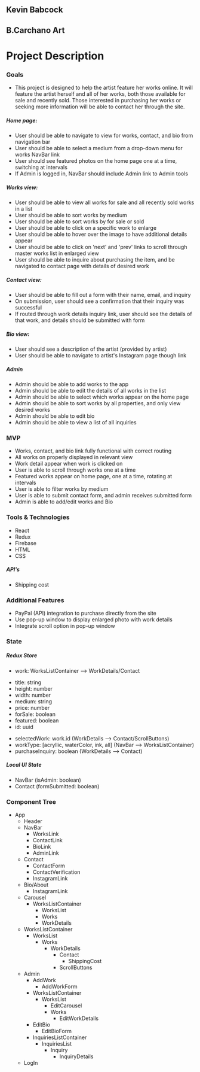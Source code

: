 ## Kevin Babcock

## B.Carchano Art

# Project Description

### Goals

 * This project is designed to help the artist feature her works online. It will feature the artist herself and all of her works, both those available for sale and recently sold. Those interested in purchasing her works or seeking more information will be able to contact her through the site.

##### Home page:
 * User should be able to navigate to view for works, contact, and bio from navigation bar
 * User should be able to select a medium from a drop-down menu for works NavBar link
 * User should see featured photos on the home page one at a time, switching at intervals
 * If Admin is logged in, NavBar should include Admin link to Admin tools

##### Works view:
 * User should be able to view all works for sale and all recently sold works in a list
 * User should be able to sort works by medium
 * User should be able to sort works by for sale or sold
 * User should be able to click on a specific work to enlarge
 * User should be able to hover over the image to have additional details appear
 * User should be able to click on 'next' and 'prev' links to scroll through master works list in enlarged view
 * User should be able to inquire about purchasing the item, and be navigated to contact page with details of desired work

##### Contact view:
 * User should be able to fill out a form with their name, email, and inquiry
 * On submission, user should see a confirmation that their inquiry was successful
 * If routed through work details inquiry link, user should see the details of that work, and details should be submitted with form

##### Bio view:
 * User should see a description of the artist (provided by artist)
 * User should be able to navigate to artist's Instagram page though link

##### Admin
 * Admin should be able to add works to the app
 * Admin should be able to edit the details of all works in the list
 * Admin should be able to select which works appear on the home page
 * Admin should be able to sort works by all properties, and only view desired works
 * Admin should be able to edit bio
 * Admin should be able to view a list of all inquiries

### MVP
 * Works, contact, and bio link fully functional with correct routing
 * All works on properly displayed in relevant view
 * Work detail appear when work is clicked on
 * User is able to scroll through works one at a time
 * Featured works appear on home page, one at a time, rotating at intervals
 * User is able to filter works by medium
 * User is able to submit contact form, and admin receives submitted form
 * Admin is able to add/edit works and Bio

### Tools & Technologies
 * React
 * Redux
 * Firebase
 * HTML
 * CSS

##### API's
 * Shipping cost

### Additional Features
 * PayPal (API) integration to purchase directly from the site
 * Use pop-up window to display enlarged photo with work details
 * Integrate scroll option in pop-up window

### State

##### Redux Store
 * work: WorksListContainer --> WorkDetails/Contact
  - title: string
  - height: number
  - width: number
  - medium: string
  - price: number
  - forSale: boolean
  - featured: boolean
  - id: uuid
 * selectedWork: work.id (WorkDetails --> Contact/ScrollButtons)
 * workType: [acryllic, waterColor, ink, all] (NavBar --> WorksListContainer)
 * purchaseInquiry: boolean (WorkDetails --> Contact)

##### Local UI State
 * NavBar (isAdmin: boolean)
 * Contact (formSubmitted: boolean)

### Component Tree
  - App
    - Header
    - NavBar
      - WorksLink
      - ContactLink
      - BioLink
      - AdminLink
    - Contact
      - ContactForm
      - ContactVerification
      - InstagramLink
    - Bio/About
      - InstagramLink
    - Carousel
      - WorksListContainer
        - WorksList
         - Works
          - WorkDetails
    - WorksListContainer
      - WorksList
        - Works
          - WorkDetails
            - Contact
              - ShippingCost
            - ScrollButtons
    - Admin
      - AddWork
        - AddWorkForm
      - WorksListContainer  
        - WorksList
          - EditCarousel
          - Works
            - EditWorkDetails
      - EditBio      
        - EditBioForm
      - InquiriesListContainer
        - InquiriesList
          - Inquiry
            - InquiryDetails
    - LogIn        
